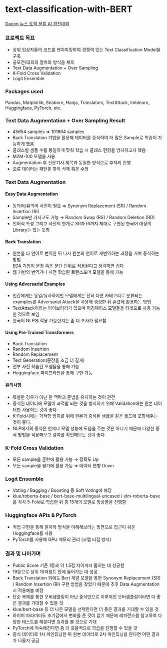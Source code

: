 # text-classification-with-BERT
[Dacon 뉴스 토픽 분류 AI 경진대회](https://dacon.io/competitions/official/235747/overview/description)

### 프로젝트 목표
- 상위 입상자들의 코드를 벤치마킹하여 경쟁력 있는 Text Classification Model을 구축  
- 공모전/대회의 절차와 방식을 체득  
- Text Data Augmentation + Over Sampling  
- K-Fold Cross Validation  
- Logit Ensemble

### Packages used
Pandas, Matplotlib, Seaborn, Hanja, Translators, TextAttack, Imblearn,
Huggingface, PyTorch, etc.

### Text Data Augmentation + Over Sampling Result
- 45654 samples ⇒ 101864 samples  
- Back Translation 기법을 활용해 데이터를 증식하여 더 많은 Sample로 학습이 가능하게 했음  
- 클래스별 샘플 수를 동일하게 맞춰 학습 시 클래스 편향을 방지하고자 했음  
- M2M-100 모델을 사용  
- Augmentation 후 신문기사 제목과 동일한 양식으로 후처리 진행  
- 오류 데이터는 패턴을 찾아 삭제 혹은 수정

### Text Data Augmentation

#### Easy Data Augmentation
- 동의어/유의어 사전이 필요 ⇒ Synonym Replacement (SR) / Random Insertion (RI)  
- Sample만 가지고도 가능     ⇒ Random Swap (RS) / Random Deletion (RD)  
- 언어적 특성 그리고 사전의 한계로 SR과 RI까지 제대로 구현된 한국어 대상의 Library는 없는 듯함

#### Back Translation
- 원본을 타 언어로 번역한 뒤 다시 원본의 언어로 재번역하는 과정을 거쳐 증식하는 방법  
EDA 기법이 문장 혹은 문단 단위로 적용된다고 생각하면 쉽다  
-  웹 기반의 번역기나 사전 학습된 트랜스포머 모델을 통해 가능

#### Using Adversarial Examples
- 인간에게는 동일/유사하지만 모델에게는 전혀 다른 카테고리로 분류되는 examples를 Adversarial Attack을 사용해 생성한 뒤 훈련에 활용하는 방법  
- TextAttack이라는 라이브러리가 있으며 허깅페이스 모델들을 타겟으로 사용 가능한 것으로 보임
- 한국어 NLP에 적용 가능한지는 좀 더 조사가 필요함

#### Using Pre-Trained Transformers
- Back Translation
- Random Insertion
- Random Replacement
- Text Generation(문장을 조금 더 길게)
- 전부 사전 학습된 모델들을 통해 가능
- Huggingface 파이프라인을 통해 구현 가능

#### 유의사항
- 특별한 경우가 아닌 한 맥락과 문법을 유지하는 것이 관건  
- 증식된 데이터에 모델이 과적합 되는 것을 방지하기 위해 Validation에는 원본 데이터만 사용하는 것이 좋다.  
- K-Fold시에는 과적합 방지를 위해 원본과 증식된 샘플을 같은 폴드에 포함해주는 것이 좋다.  
- NLP에서의 증식은 언제나 모델 성능에 도움을 주는 것은 아니기 때문에 다양한 증식 방법을 적용해보고 결과를 확인해보는 것이 좋다.

### K-Fold Cross Validation
- 모든 sample을 훈련에 활용 가능 ⇒ 정확도 Up
- 모든 sample을 평가에 활용 가능 ⇒ 데이터 편향 Down

### Logit Ensemble
- Voting / Bagging / Boosting 중 Soft Voting에 해당
- klue/roberta-base / bert-base-multilingual-uncased / xlm-roberta-base를 각각 5-Fold로 학습한 뒤 총 15개의 모델로 앙상블을 진행함

### Huggingface APIs & PyTorch
- 직접 구현을 통해 절차와 방식을 이해해보려는 방편으로 접근이 쉬운 Huggingface를 사용
- PyTorch를 사용해 GPU 메모리 관리 (코랩 터짐 방지)

### 결과 및 나아가며
- Public Score 기준 1등과 약 1.5점 차이까지 좁히는 데 성공함
- 19등으로 상위 10퍼센트 안에 들어가는 데 성공
- Back Translation 외에도 Bert 계열 모델을 통한 Synonym Replacement (SR) / Random Insertion (RI) 구현 방법을 찾았기 때문에 추후 Data Augmentation 시 적용해볼 예정
- 단순 복제를 통한 오버샘플링이 아닌 증식만으로 이루어진 오버샘플링이라면 더 좋은 결과를 기대할 수 있을 것
- klue/bert-base 등 더 나은 모델을 선택한다면 더 좋은 결과를 기대할 수 있을 것
- 하이퍼 파라미터도 초기값에서 변화를 준 것이 없기 때문에 레퍼런스를 참고하여 다양한 테스트를 해본다면 효과를 볼 것으로 기대
- PyTorch에 익숙해진다면 좀 더 효율적으로 학습을 진행할 수 있을 것
- 증식 데이터로 1차 파인튜닝한 뒤 원본 데이터로 2차 파인튜닝을 한다면 어떤 결과가 나올지 궁금
